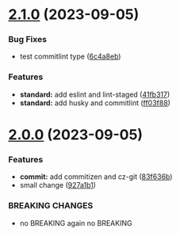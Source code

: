 

# [2.1.0](https://github.com/alex12306/coin-ui/compare/2.0.0...2.1.0) (2023-09-05)


### Bug Fixes

* test commitlint type ([6c4a8eb](https://github.com/alex12306/coin-ui/commit/6c4a8ebcc51f5e87907d28af01e67ad3b8516d01))


### Features

* **standard:** add eslint and lint-staged ([41fb317](https://github.com/alex12306/coin-ui/commit/41fb317f7a40cb2f415988ed64e137011bc91ab1))
* **standard:** add husky and commitlint ([ff03f88](https://github.com/alex12306/coin-ui/commit/ff03f884c375624c22bc1a301db5e0a9f77df950))

# [2.0.0](https://github.com/alex12306/coin-ui/compare/1.1.1...2.0.0) (2023-09-05)


### Features

* **commit:** add commitizen and cz-git ([83f636b](https://github.com/alex12306/coin-ui/commit/83f636b58ccafcb898c8e0e3a7c9823d5fe139fc))
* small change ([927a1b1](https://github.com/alex12306/coin-ui/commit/927a1b134d601234a306c119a9332c417e493b30))


### BREAKING CHANGES

* no BREAKING
again no BREAKING